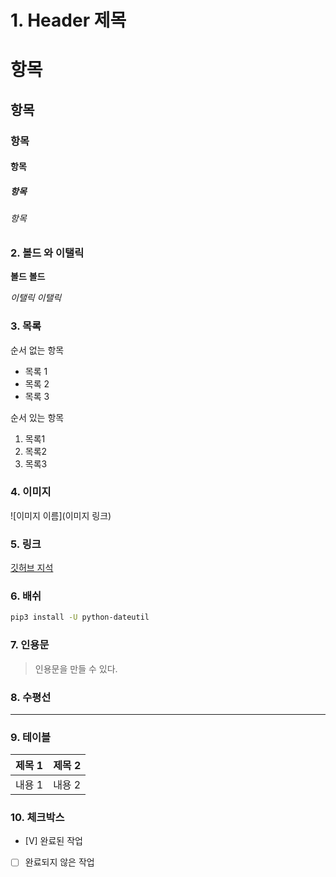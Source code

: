 # 1. Header 제목

#  항목
##  항목
###  항목
####  항목
#####  항목
######  항목

### 2. 볼드 와 이탤릭

**볼드**
__볼드__

*이탤릭*
_이탤릭_

### 3. 목록

순서 없는 항목
- 목록 1
- 목록 2
- 목록 3

순서 있는 항목
1. 목록1
2. 목록2
3. 목록3

### 4. 이미지
![이미지 이름](이미지 링크)

### 5. 링크

[깃허브 지석](https://github.com/jiseokKim05)

### 6. 배쉬

``` bash
pip3 install -U python-dateutil
```

### 7. 인용문
> 인용문을 만들 수 있다.

### 8. 수평선

---

### 9. 테이블

| 제목 1 | 제목 2 |
|--------|--------|
| 내용 1 | 내용 2 |

### 10. 체크박스

- [V] 완료된 작업
- [ ] 완료되지 않은 작업
